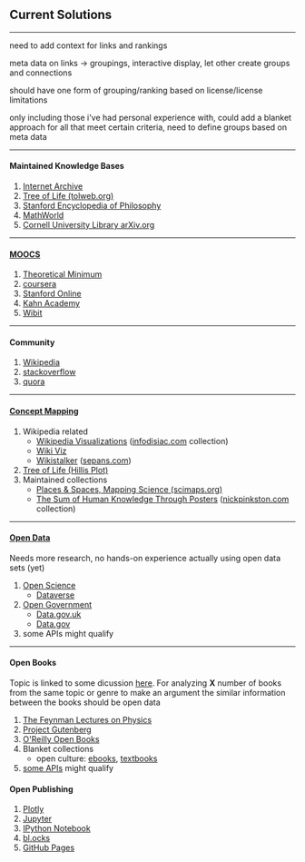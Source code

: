<h2>Current Solutions</h2>
<hr>
<p>need to add context for links and rankings</p>
<p>meta data on links -> groupings, interactive display, let other create groups and connections</p>
<p>should have one form of grouping/ranking based on license/license limitations</p>
<p>only including those i've had personal experience with, could add a blanket approach for all that meet certain criteria, need to define groups based on meta data</p>
<hr>
<h4>Maintained Knowledge Bases</h4>
<ol>
<li>
<a href="https://archive.org/">Internet Archive</a>
</li>
<li>
<a href="http://www.tolweb.org/tree/">
Tree of Life (tolweb.org)
</a> 
</li>
<li>
<a href="http://plato.stanford.edu/info.html">
Stanford Encyclopedia of Philosophy
</a> 
</li>
<li>
<a href="http://mathworld.wolfram.com/">
MathWorld
</a> 
</li>
<li>
<a href="http://arxiv.org/">
Cornell University Library arXiv.org
</a> 
</li>
</ol>
<hr>

<h4><a href="http://en.wikipedia.org/wiki/Massive_open_online_course#Providers">MOOCS</a></h4>
<ol>
<li>
<a href="http://theoreticalminimum.com/">
Theoretical Minimum
</a>
</li>
<li>
<a href="https://www.coursera.org/">
coursera
</a>
<li>
<a href="http://online.stanford.edu/">
Stanford Online
</a>
</li>
</li>
<li>
<a href="https://www.khanacademy.org/">
Kahn Academy
</a>
</li>
<li>
<a href="https://www.wibit.net/">
Wibit
</a>
</li>
</ol>
<hr>

<h4>Community</h4>
<ol>
<li>
<a href="https://www.wikipedia.org/">
Wikipedia
</a>
</li>
<li>
<a href="http://stackoverflow.com/">
stackoverflow
</a>
</li>
<li>
<a href="http://www.quora.com/">
quora
</a>
</li>
</ol>
<hr>

<h4><a href="http://en.wikipedia.org/wiki/Concept_map">Concept Mapping</a></h4>
<ol>
<li>
Wikipedia related
<ul>
<li>
<a href="http://infodisiac.com/Wikimedia/Visualizations/">Wikipedia Visualizations</a> (<a href="http://infodisiac.com/">infodisiac.com</a> collection)
</li>
<li>
<a href="http://www.zo.utexas.edu/faculty/antisense/downloadfilestol.html">Wiki Viz</a>
</li>
<li>
<a href="http://sepans.com/wikistalker/">Wikistalker</a> (<a href="http://sepans.com/">sepans.com</a>)
</li>
</ul>
</li>
<li>
<a href="http://www.zo.utexas.edu/faculty/antisense/downloadfilestol.html">
Tree of Life (Hillis Plot)
</a>
</li>
<li>
Maintained collections
<ul>
<li>
<a href="http://scimaps.org/iteration">
Places & Spaces, Mapping Science (scimaps.org)
</a>
</li>
<li>
<a href="http://www.nickpinkston.com/posters.html">The Sum of Human Knowledge Through Posters</a> (<a href="http://www.nickpinkston.com/">nickpinkston.com</a> collection)
</li>
</ul>
</li>
</ol>
<hr>

<h4><a href="http://en.wikipedia.org/wiki/Open_data">Open Data</a></h4>
<p>Needs more research, no hands-on experience actually using open data sets (yet)</p>
<ol>
<li>
<a href="http://en.wikipedia.org/wiki/Open_science_data">Open Science</a>
<ul>
<li>
<a href="http://dataverse.org/">Dataverse</a>
</li>
</ul>
<li>
<a href="http://en.wikipedia.org/wiki/Open_government">Open Government</a>
<ul>
<li>
<a href="http://data.gov.uk/">Data.gov.uk</a>
</li>
<li>
<a href="http://www.data.gov/">Data.gov</a>
</li>
</ul>
</li>
<li>
some APIs might qualify
</li>
</ol>
<hr>

<h4>Open Books</h4>
<p>Topic is linked to some dicussion <a href="discussion.md">here</a>. For analyzing <b>X</b> number of books from the same topic or genre to make an argument the similar information between the books should be open data</p>
<ol>
<li>
<a href="http://www.feynmanlectures.info/">The Feynman Lectures on Physics</a>
</li>
<li>
<a href="http://www.gutenberg.org/">Project Gutenberg</a>
</li>
<li>
<a href="http://www.oreilly.com/openbook/">O'Reilly Open Books</a>
</li>
<li>
Blanket collections
<ul>
<li>
open culture: <a href="http://www.openculture.com/free_ebooks">ebooks</a>, <a href="http://www.openculture.com/free_textbooks">textbooks</a>
</li>
</ul>
</li>
<li>
<a href="http://www.programmableweb.com/news/53-books-apis-google-books-goodreads-and-sharedbook/2012/03/13">some APIs</a> might qualify
</li>
</ol>

<h4>Open Publishing</h4>
<ol>
<li>
<a href="https://plot.ly/">Plotly</a>
</li>
<li>
<a href="http://jupyter.org/">Jupyter</a>
</li>
<li>
<a href="http://ipython.org/notebook.html">IPython Notebook</a>
</li>
<li>
<a href="http://bl.ocks.org/">bl.ocks</a>
</li>
<li>
<a href="https://pages.github.com/">GitHub Pages</a>
</li>
